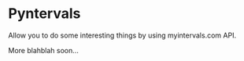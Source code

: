 Pyntervals
==========

Allow you to do some interesting things by using myintervals.com API.

More blahblah soon…
